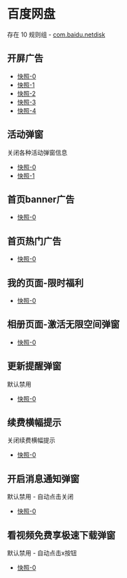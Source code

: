 # 百度网盘

存在 10 规则组 - [com.baidu.netdisk](/src/apps/com.baidu.netdisk.ts)

## 开屏广告

- [快照-0](https://i.gkd.li/import/import/12472597)
- [快照-1](https://i.gkd.li/import/12877626)
- [快照-2](https://i.gkd.li/import/12988458)
- [快照-3](https://i.gkd.li/import/import/12648924)
- [快照-4](https://i.gkd.li/import/import/12865287)

## 活动弹窗

关闭各种活动弹窗信息

- [快照-0](https://i.gkd.li/import/import/12642505)
- [快照-1](https://i.gkd.li/import/import/12923937)

## 首页banner广告

- [快照-0](https://i.gkd.li/import/import/12706544)

## 首页热门广告

- [快照-0](https://i.gkd.li/import/import/12706544)

## 我的页面-限时福利

- [快照-0](https://i.gkd.li/import/import/12706549)

## 相册页面-激活无限空间弹窗

- [快照-0](https://i.gkd.li/import/import/12648987)

## 更新提醒弹窗

默认禁用

- [快照-0](https://i.gkd.li/import/import/12863984)

## 续费横幅提示

关闭续费横幅提示

- [快照-0](https://i.gkd.li/import/import/12924036)

## 开启消息通知弹窗

默认禁用 - 自动点击关闭

- [快照-0](https://i.gkd.li/import/import/12923936)

## 看视频免费享极速下载弹窗

默认禁用 - 自动点击x按钮

- [快照-0](https://i.gkd.li/import/12783106)
